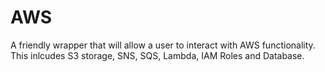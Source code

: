 # AWS
A friendly wrapper that will allow a user to interact with AWS functionality. This inlcudes S3 storage, SNS, SQS, Lambda, IAM Roles and Database.
